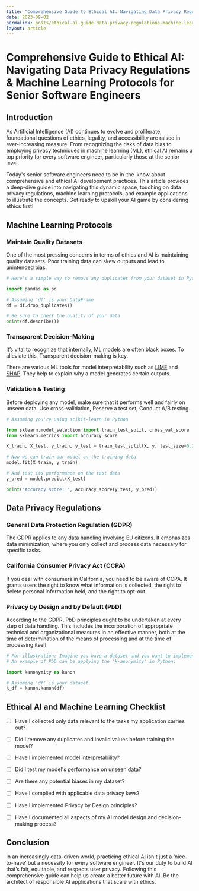 ```yaml
---
title: "Comprehensive Guide to Ethical AI: Navigating Data Privacy Regulations & Machine Learning Protocols for Senior Software Engineers"
date: 2023-09-02
permalink: posts/ethical-ai-guide-data-privacy-regulations-machine-learning-protocols-for-senior-software-engineers
layout: article
---
```


# Comprehensive Guide to Ethical AI: Navigating Data Privacy Regulations & Machine Learning Protocols for Senior Software Engineers

## Introduction

As Artificial Intelligence (AI) continues to evolve and proliferate, foundational questions of ethics, legality, and accessibility are raised in ever-increasing measure. From recognizing the risks of data bias to employing privacy techniques in machine learning (ML), ethical AI remains a top priority for every software engineer, particularly those at the senior level.

Today's senior software engineers need to be in-the-know about comprehensive and ethical AI development practices. This article provides a deep-dive guide into navigating this dynamic space, touching on data privacy regulations, machine learning protocols, and example applications to illustrate the concepts. Get ready to upskill your AI game by considering ethics first!

## Machine Learning Protocols

### Maintain Quality Datasets

One of the most pressing concerns in terms of ethics and AI is maintaining quality datasets. Poor training data can skew outputs and lead to unintended bias.

```python
# Here's a simple way to remove any duplicates from your dataset in Python.

import pandas as pd

# Assuming 'df' is your DataFrame
df = df.drop_duplicates()

# Be sure to check the quality of your data
print(df.describe())
```

### Transparent Decision-Making

It’s vital to recognize that internally, ML models are often black boxes. To alleviate this, Transparent decision-making is key.

There are various ML tools for model interpretability such as [LIME](https://github.com/marcotcr/lime) and [SHAP](https://github.com/slundberg/shap). They help to explain why a model generates certain outputs.

### Validation & Testing

Before deploying any model, make sure that it performs well and fairly on unseen data. Use cross-validation, Reserve a test set, Conduct A/B testing.

```python
# Assuming you're using scikit-learn in Python

from sklearn.model_selection import train_test_split, cross_val_score
from sklearn.metrics import accuracy_score

X_train, X_test, y_train, y_test = train_test_split(X, y, test_size=0.2)

# Now we can train our model on the training data
model.fit(X_train, y_train)

# And test its performance on the test data
y_pred = model.predict(X_test)

print("Accuracy score: ", accuracy_score(y_test, y_pred))
```

## Data Privacy Regulations

### General Data Protection Regulation (GDPR)

The GDPR applies to any data handling involving EU citizens. It emphasizes data minimization, where you only collect and process data necessary for specific tasks.

### California Consumer Privacy Act (CCPA)

If you deal with consumers in California, you need to be aware of CCPA. It grants users the right to know what information is collected, the right to delete personal information held, and the right to opt-out.

### Privacy by Design and by Default (PbD)

According to the GDPR, PbD principles ought to be undertaken at every step of data handling. This includes the incorporation of appropriate technical and organizational measures in an effective manner, both at the time of determination of the means of processing and at the time of processing itself.

```python
# For illustration: Imagine you have a dataset and you want to implement k-anonymity.
# An example of PbD can be applying the 'k-anonymity' in Python:

import kanonymity as kanon

# Assuming 'df' is your dataset.
k_df = kanon.kanon(df)
```

## Ethical AI and Machine Learning Checklist

- [ ] Have I collected only data relevant to the tasks my application carries out?

- [ ] Did I remove any duplicates and invalid values before training the model?

- [ ] Have I implemented model interpretability?

- [ ] Did I test my model's performance on unseen data?

- [ ] Are there any potential biases in my dataset?

- [ ] Have I complied with applicable data privacy laws?

- [ ] Have I implemented Privacy by Design principles?

- [ ] Have I documented all aspects of my AI model design and decision-making process?

## Conclusion

In an increasingly data-driven world, practicing ethical AI isn't just a ‘nice-to-have’ but a necessity for every software engineer. It's our duty to build AI that’s fair, equitable, and respects user privacy. Following this comprehensive guide can help us create a better future with AI. Be the architect of responsible AI applications that scale with ethics.
